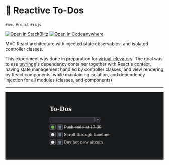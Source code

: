 # 📝 Reactive To-Dos

`#mvc` `#react` `#rxjs`

[![Open in StackBlitz](https://developer.stackblitz.com/img/open_in_stackblitz.svg)][demo]
[![Open in Codeanywhere](https://codeanywhere.com/img/open-in-codeanywhere-btn.svg)][codeanywhere-demo]

[codeanywhere-demo]: https://app.codeanywhere.com/#https://github.com/hd-o/coding-challenge/blob/918c9a0a63586e4b17fd5c65188962d3115e8a2e/packages/reactive-todos/README.md

[demo]: https://stackblitz.com/github/hd-o/coding-challenge?configPath=packages/reactive-todos&file=packages/reactive-todos/index.html&startScript=run:reactive-todos

MVC React architecture with injected state observables, and isolated controller classes.

This experiment was done in preparation for [virtual-elevators][virtual_elevators]. The goal was to use [tsyringe][tsyringe]'s dependency container together with React's context, having state management handled by controller classes, and view rendering by React components, while maintaining isolation, and dependency injection for all modules (classes, and components)

---

<p align="center">
  <img
    src="./.assets/screenshot.png?v=4"
  />
</p>

[tsyringe]: https://github.com/Microsoft/tsyringe

[virtual_elevators]: ../virtual-elevators/
